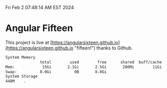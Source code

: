 Fri Feb  2 07:48:14 AM EST 2024

# Angular Fifteen


This project is live at [https://angularsixteen.github.io](https://angularsixteen.github.io "fifteen!") thanks to Github.

```bash
System Memory
               total        used        free      shared  buff/cache   available
Mem:            15Gi       2.1Gi       2.5Gi       286Mi        11Gi        13Gi
Swap:          8.0Gi          0B       8.0Gi
System Storage
448M	.
